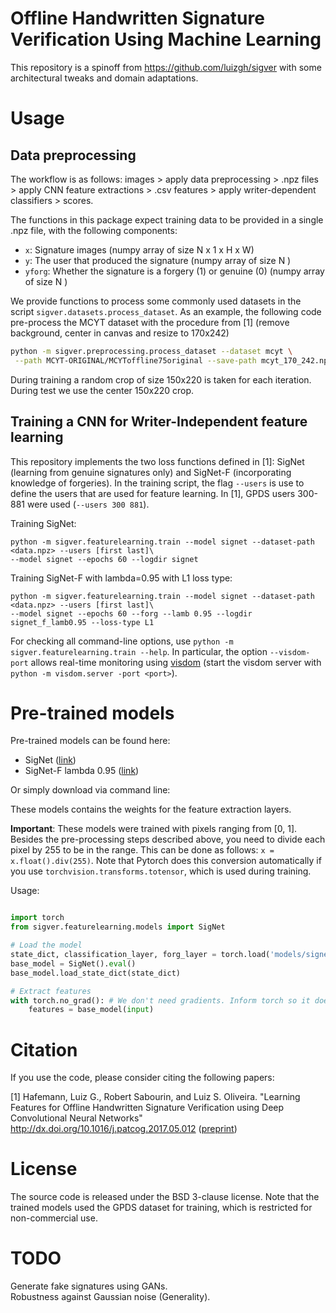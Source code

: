 
# Offline Handwritten Signature Verification Using Machine Learning

This repository is a spinoff from https://github.com/luizgh/sigver with some architectural tweaks and domain adaptations.

# Usage

## Data preprocessing

The workflow is as follows: images > apply data preprocessing > .npz files > apply CNN feature extractions > .csv features > apply writer-dependent classifiers > scores. 

The functions in this package expect training data to be provided in a single .npz file, with the following components:

* ```x```: Signature images (numpy array of size N x 1 x H x W)
* ```y```: The user that produced the signature (numpy array of size N )
* ```yforg```: Whether the signature is a forgery (1) or genuine (0) (numpy array of size N )

We provide functions to process some commonly used datasets in the script ```sigver.datasets.process_dataset```. 
As an example, the following code pre-process the MCYT dataset with the procedure from [1] (remove background, center in canvas and resize to 170x242)

```bash
python -m sigver.preprocessing.process_dataset --dataset mcyt \
 --path MCYT-ORIGINAL/MCYToffline75original --save-path mcyt_170_242.npz
```

During training a random crop of size 150x220 is taken for each iteration. During test we use the center 150x220 crop.

## Training a CNN for Writer-Independent feature learning

This repository implements the two loss functions defined in [1]: SigNet (learning from genuine signatures only)
and SigNet-F (incorporating knowledge of forgeries). In the training script, the flag
```--users``` is use to define the users that are used for feature learning. In [1],
GPDS users 300-881 were used (```--users 300 881```). 


Training SigNet:

```
python -m sigver.featurelearning.train --model signet --dataset-path  <data.npz> --users [first last]\ 
--model signet --epochs 60 --logdir signet  
```

Training SigNet-F with lambda=0.95 with L1 loss type:

```
python -m sigver.featurelearning.train --model signet --dataset-path  <data.npz> --users [first last]\ 
--model signet --epochs 60 --forg --lamb 0.95 --logdir signet_f_lamb0.95 --loss-type L1  
```

For checking all command-line options, use ```python -m sigver.featurelearning.train --help```. 
In particular, the option ```--visdom-port``` allows real-time monitoring using [visdom](https://github.com/facebookresearch/visdom) (start the visdom
server with ```python -m visdom.server -port <port>```).   

# Pre-trained models

Pre-trained models can be found here: 
* SigNet ([link](https://storage.googleapis.com/luizgh-datasets/pytorch_models/signet.pth))
* SigNet-F lambda 0.95 ([link](https://storage.googleapis.com/luizgh-datasets/pytorch_models/signet_f_lambda_0.95.pth))

Or simply download via command line:

These models contains the weights for the feature extraction layers.

**Important**: These models were trained with pixels ranging from [0, 1]. Besides the pre-processing steps described above, you need to divide each  pixel by 255 to be in the range. This can be done as follows: ```x = x.float().div(255)```. Note that Pytorch does this conversion automatically if you use ```torchvision.transforms.totensor```, which is used during training.

Usage:

```python

import torch
from sigver.featurelearning.models import SigNet

# Load the model
state_dict, classification_layer, forg_layer = torch.load('models/signet.pth')
base_model = SigNet().eval()
base_model.load_state_dict(state_dict)

# Extract features
with torch.no_grad(): # We don't need gradients. Inform torch so it doesn't compute them
    features = base_model(input)

```

# Citation

If you use the code, please consider citing the following papers:

[1] Hafemann, Luiz G., Robert Sabourin, and Luiz S. Oliveira. "Learning Features for Offline Handwritten Signature Verification using Deep Convolutional Neural Networks" http://dx.doi.org/10.1016/j.patcog.2017.05.012 ([preprint](https://arxiv.org/abs/1705.05787))


# License

The source code is released under the BSD 3-clause license. Note that the trained models used the GPDS dataset for training, which is restricted for non-commercial use.  

# TODO

Generate fake signatures using GANs.  
Robustness against Gaussian noise (Generality).  




